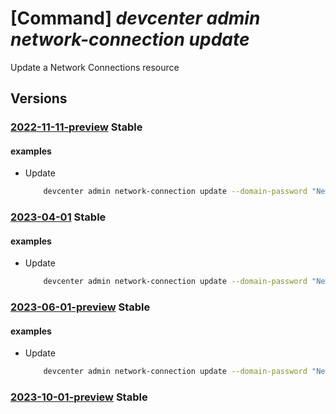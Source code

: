 # [Command] _devcenter admin network-connection update_

Update a Network Connections resource

## Versions

### [2022-11-11-preview](/Resources/mgmt-plane/L3N1YnNjcmlwdGlvbnMve30vcmVzb3VyY2Vncm91cHMve30vcHJvdmlkZXJzL21pY3Jvc29mdC5kZXZjZW50ZXIvbmV0d29ya2Nvbm5lY3Rpb25zL3t9/2022-11-11-preview.xml) **Stable**

<!-- mgmt-plane /subscriptions/{}/resourcegroups/{}/providers/microsoft.devcenter/networkconnections/{} 2022-11-11-preview -->

#### examples

- Update
    ```bash
        devcenter admin network-connection update --domain-password "New Password value for user" --name "{networkConnectionName}" --resource-group "rg1"
    ```

### [2023-04-01](/Resources/mgmt-plane/L3N1YnNjcmlwdGlvbnMve30vcmVzb3VyY2Vncm91cHMve30vcHJvdmlkZXJzL21pY3Jvc29mdC5kZXZjZW50ZXIvbmV0d29ya2Nvbm5lY3Rpb25zL3t9/2023-04-01.xml) **Stable**

<!-- mgmt-plane /subscriptions/{}/resourcegroups/{}/providers/microsoft.devcenter/networkconnections/{} 2023-04-01 -->

#### examples

- Update
    ```bash
        devcenter admin network-connection update --domain-password "New Password value for user" --name "{networkConnectionName}" --resource-group "rg1"
    ```

### [2023-06-01-preview](/Resources/mgmt-plane/L3N1YnNjcmlwdGlvbnMve30vcmVzb3VyY2Vncm91cHMve30vcHJvdmlkZXJzL21pY3Jvc29mdC5kZXZjZW50ZXIvbmV0d29ya2Nvbm5lY3Rpb25zL3t9/2023-06-01-preview.xml) **Stable**

<!-- mgmt-plane /subscriptions/{}/resourcegroups/{}/providers/microsoft.devcenter/networkconnections/{} 2023-06-01-preview -->

#### examples

- Update
    ```bash
        devcenter admin network-connection update --domain-password "New Password value for user" --name "{networkConnectionName}" --resource-group "rg1"
    ```

### [2023-10-01-preview](/Resources/mgmt-plane/L3N1YnNjcmlwdGlvbnMve30vcmVzb3VyY2Vncm91cHMve30vcHJvdmlkZXJzL21pY3Jvc29mdC5kZXZjZW50ZXIvbmV0d29ya2Nvbm5lY3Rpb25zL3t9/2023-10-01-preview.xml) **Stable**

<!-- mgmt-plane /subscriptions/{}/resourcegroups/{}/providers/microsoft.devcenter/networkconnections/{} 2023-10-01-preview -->
